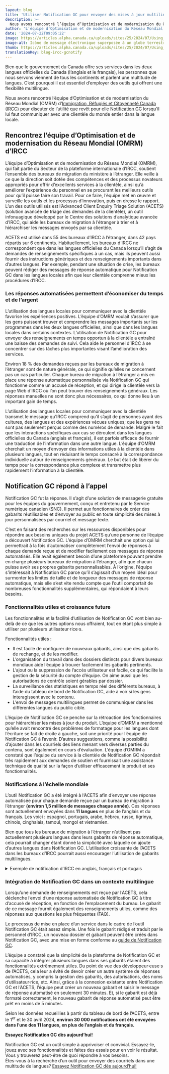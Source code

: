 ```yaml
---
layout: blog
title: 'Utiliser Notification GC pour envoyer des mises à jour multilingues à diverses communautés'
description: >-
  Nous avons rencontré l’équipe d’Optimisation et de modernisation du Réseau Mondial (OMRM) d’Immigration, Réfugiés et Citoyenneté Canada (IRCC) pour discuter de l’utilité que revêt pour elle Notification GC lorsqu’il lui faut communiquer avec une clientèle du monde entier dans la langue locale.
author: 'L’équipe d’Optimisation et de modernisation du Réseau Mondial (OMRM'
date: '2024-07-22T09:05:22'
image: https://articles.alpha.canada.ca/uploads/sites/25/2024/07/Using_GC_Notify_send_multilingual_updates_Blog_Post_-copy.jpg
image-alt: Icône de message électronique superposée à un globe terrestre et entourée de bulles de texte, représentant l'envoi de messages multilingues partout dans le monde.
thumb: https://articles.alpha.canada.ca/uploads/sites/25/2024/07/Using_GC_Notify_send_multilingual_updates_Blog_Post_-copy.jpg
translationKey: blog-ircc-gcnotify
---
```


<p>Bien que le gouvernement du Canada offre ses services dans les deux langues officielles du Canada (l’anglais et le français), les personnes que nous servons viennent de tous les continents et parlent une multitude de langues. C’est pourquoi il est essentiel d’employer des outils qui offrent une flexibilité multilingue.&nbsp;</p>



<p>Nous avons rencontré l’équipe d’Optimisation et de modernisation du Réseau Mondial (OMRM) d’<a href="https://www.canada.ca/fr/immigration-refugies-citoyennete.html" target="_blank" rel="noreferrer noopener">Immigration, Réfugiés et Citoyenneté Canada (IRCC)</a> pour discuter de l’utilité que revêt pour elle <a href="https://notification.canada.ca" target="_blank" rel="noreferrer noopener">Notification&nbsp;GC</a> lorsqu’il lui faut communiquer avec une clientèle du monde entier dans la langue locale.</p>



<h2 class="wp-block-heading" id="h-rencontrez-l-equipe-d-optimisation-et-de-modernisation-du-reseau-mondial-omrm-d-ircc"><strong>Rencontrez l’équipe d’Optimisation et de modernisation du Réseau Mondial (OMRM) d’IRCC</strong></h2>



<p>L’équipe d’Optimisation et de modernisation du Réseau Mondial (OMRM), qui fait partie du Secteur de la plateforme internationale d’IRCC, soutient l’ensemble des bureaux de migration du ministère à l’étranger. Elle veille à ce que la direction soit dotée des compétences et des processus novateurs appropriés pour offrir d’excellents services à la clientèle, ainsi qu’à améliorer l’expérience du personnel en se procurant les meilleurs outils pour qu’il puisse faire son travail. Pour ce faire, l’équipe met en œuvre et surveille les outils et les processus d’innovation, puis en dresse le rapport. L’un des outils utilisés est l’Advanced Client Enquiry Triage Solution (ACETS) (solution avancée de triage des demandes de la clientèle), un outil infonuagique développé par le Centre des solutions d’analytique avancée d’IRCC, qui aide les bureaux de migration à l’étranger à trier et à hiérarchiser les messages envoyés par sa clientèle.&nbsp;</p>



<p>ACETS est utilisé dans 55 des bureaux d’IRCC à l’étranger, dans 42&nbsp;pays répartis sur 6&nbsp;continents. Habituellement, les bureaux d’IRCC ne correspondent que dans les langues officielles du Canada lorsqu’il s’agit de demandes de renseignements spécifiques à un cas, mais ils peuvent aussi fournir des instructions génériques et des renseignements importants dans d’autres langues. Par exemple, pendant une situation de crise, les bureaux peuvent rédiger des messages de réponse automatique pour Notification GC dans les langues locales afin que leur clientèle comprenne mieux les procédures d’IRCC.&nbsp;</p>



<h3 class="wp-block-heading" id="h-les-reponses-automatisees-permettent-d-economiser-du-temps-et-de-l-argent"><strong>Les réponses automatisées permettent d’économiser du temps et de l’argent</strong></h3>



<p>L’utilisation des langues locales pour communiquer avec la clientèle favorise les expériences positives. L’équipe d’OMRM voulait s’assurer que les gens puissent trouver et comprendre les messages importants sur les programmes dans les deux langues officielles, ainsi que dans les langues locales dans certains contextes. L’utilisation de Notification GC pour envoyer des renseignements en temps opportun à la clientèle a entraîné une baisse des demandes de suivi. Cela aide le personnel d’IRCC à se concentrer sur des tâches plus importantes visant l’amélioration des services.&nbsp;</p>



<p>Environ 18&nbsp;% des demandes reçues par les bureaux de migration à l’étranger sont de nature générale, ce qui signifie qu’elles ne concernent pas un cas particulier. Chaque bureau de migration à l’étranger a mis en place une réponse automatique personnalisée via Notification&nbsp;GC qui fonctionne comme un accusé de réception, et qui dirige la clientèle vers la page Web d’IRCC où l’on peut trouver des renseignements généraux. Les réponses manuelles ne sont donc plus nécessaires, ce qui donne lieu à un important gain de temps.&nbsp;</p>



<p>L’utilisation des langues locales pour communiquer avec la clientèle transmet le message qu’IRCC comprend qu’il s’agit de personnes ayant des cultures, des langues et des expériences vécues uniques; que les gens ne sont pas seulement perçus comme des numéros de demande. Malgré le fait que les interactions spécifiques aux cas se déroulent dans les langues officielles du Canada (anglais et français), il est parfois efficace de fournir une traduction de l’information dans une autre langue. L’équipe d’OMRM cherchait un moyen d’envoyer des informations utiles à la clientèle dans plusieurs langues, tout en réduisant le temps consacré à la correspondance individuelle autour de renseignements généraux. Le but était de libérer du temps pour la correspondance plus complexe et transmettre plus rapidement l’information à la clientèle.</p>



<h2 class="wp-block-heading" id="h-notification-nbsp-gc-repond-a-l-appel"><strong>Notification&nbsp;GC répond à l’appel</strong></h2>



<p>Notification&nbsp;GC fut la réponse. Il s’agit d’une solution de messagerie gratuite pour les équipes du gouvernement, conçu et entretenu par le Service numérique canadien (SNC). Il permet aux fonctionnaires de créer des gabarits réutilisables et d’envoyer au public en toute simplicité des mises à jour personnalisées par courriel et message texte.</p>



<p>C’est en faisant des recherches sur les ressources disponibles pour répondre aux besoins uniques du projet ACETS qu’une personne de l’équipe a découvert Notification&nbsp;GC. L’équipe d’OMRM cherchait une option qui lui permettrait à la fois d’automatiser complètement l’envoi de réponses à chaque demande reçue et de modifier facilement ces messages de réponse automatisés. Elle avait également besoin d’une plateforme pouvant prendre en charge plusieurs bureaux de migration à l’étranger, afin que chacun puisse avoir ses propres gabarits personnalisables. À l’origine, l’équipe s’intéressait à Notification&nbsp;GC parce qu’il s’agissait d’un moyen idéal pour surmonter les limites de taille et de longueur des messages de réponse automatique, mais elle s’est vite rendu compte que l’outil comportait de nombreuses fonctionnalités supplémentaires, qui répondaient à leurs besoins.&nbsp;</p>



<h3 class="wp-block-heading" id="h-fonctionnalites-utiles-et-croissance-future"><strong>Fonctionnalités utiles et croissance future</strong></h3>



<p>Les fonctionnalités et la facilité d’utilisation de Notification&nbsp;GC vont bien au-delà de ce que les autres options nous offraient, tout en étant plus simple à utiliser par plusieurs utilisateur·rice·s.</p>



<p>Fonctionnalités utiles&nbsp;:</p>



<ul class="wp-block-list">
<li>Il est facile de configurer de nouveaux gabarits, ainsi que des gabarits de rechange, et de les modifier.</li>



<li>L’organisation du travail dans des dossiers distincts pour divers bureaux mondiaux aide l’équipe à trouver facilement les gabarits pertinents.</li>



<li>L’ajout ou la suppression de l’accès utilisateur est facile, ce qui facilite la gestion de la sécurité du compte d’équipe. On aime aussi que les autorisations de contrôle soient gérables par dossier.&nbsp;</li>



<li>La surveillance des statistiques en temps réel des différents bureaux, à l’aide du tableau de bord de Notification&nbsp;GC, aide à voir si les gens interagissent avec le contenu.</li>



<li>L’envoi de messages multilingues permet de communiquer dans les différentes langues du public cible.&nbsp;</li>
</ul>



<p>L’équipe de Notification&nbsp;GC se penche sur la rétroaction des fonctionnaires pour hiérarchiser les mises à jour du produit. L’équipe d’OMRM a mentionné qu’elle avait rencontré des problèmes de formatage pour les langues dont l’écriture se fait de droite à gauche, soit une priorité pour l’équipe de Notification&nbsp;GC à l’avenir. D’autres suggestions, comme la possibilité d’ajouter dans les courriels des liens menant vers diverses parties du contenu, sont également en cours d’évaluation. L’équipe d’OMRM a constaté que l’équipe du service à la clientèle de Notification&nbsp;GC répondait très rapidement aux demandes de soutien et fournissait une assistance technique de qualité sur la façon d’utiliser efficacement le produit et ses fonctionnalités.&nbsp;</p>



<h3 class="wp-block-heading" id="h-notifications-a-l-echelle-mondiale"><strong>Notifications à l’échelle mondiale</strong></h3>



<p>L’outil Notification&nbsp;GC a été intégré à l’ACETS afin d’envoyer une réponse automatisée pour chaque demande reçue par un bureau de migration à l’étranger <strong>(environ 1,5&nbsp;million de messages chaque année)</strong>. Ces réponses sont actuellement envoyées dans <strong>11&nbsp;langues</strong> en plus de l’anglais et du français. Les voici&nbsp;: espagnol, portugais, arabe, hébreu, russe, tigrinya, chinois, cinghalais, tamoul, mongol et vietnamien.&nbsp;</p>



<p>Bien que tous les bureaux de migration à l’étranger n’utilisent pas actuellement plusieurs langues dans leurs gabarits de réponse automatique, cela pourrait changer étant donné la simplicité avec laquelle on ajoute d’autres langues dans Notification&nbsp;GC. L’utilisation croissante de l’ACETS dans les bureaux d’IRCC pourrait aussi encourager l’utilisation de gabarits multilingues.</p>



<details class="wp-block-cds-snc-accordion"><summary>Exemple de notification d’IRCC en anglais, français et portugais</summary><img loading="lazy" decoding="async" width="462" height="109" src="https://articles.alpha.canada.ca/uploads/sites/25/2024/07/IRCC-logo-ENG-copy.png" alt="" class="wp-image-1923" style="width: 746px;height: auto;max-width: 100%;" srcset="https://articles.alpha.canada.ca/uploads/sites/25/2024/07/IRCC-logo-ENG-copy.png 462w, https://articles.alpha.canada.ca/uploads/sites/25/2024/07/IRCC-logo-ENG-copy-300x71.png 300w" sizes="(max-width: 462px) 100vw, 462px" />


<hr class="wp-block-separator has-alpha-channel-opacity" />



<p><strong>Do not reply to this message / Ne pas répondre a ce message / Não responda a esta mensagem</strong></p>



<hr class="wp-block-separator has-alpha-channel-opacity" />



<p><em>This is an automated response to acknowledge receipt of your email by the Immigration, Refugees and Citizenship Canada (IRCC) office at the Consulate General of Canada in São Paulo.</em></p>



<p>Les versions en français et en portugais suivent</p>



<p>Versões em Francês e Português a seguir&nbsp;</p>



<p><strong>ENGLISH</strong></p>



<p><strong>If this email answers your enquiry, this is the only email response you will receive.</strong></p>



<p>For all other case-specific enquiries, due to the high volume of emails received by our office, please allow up to 15 days for a response to your email. Sending duplicate enquiries may delay processing and response times.</p>



<p><strong>Case-specific enquiries:</strong></p>



<p>Please complete the IRCC webform at <a href="https://can01.safelinks.protection.outlook.com/?url=https%3A%2F%2Fircc.canada.ca%2Fenglish%2Fcontacts%2Fweb-form.asp&amp;data=05%7C02%7CIRCC.GNOM-OMRM.IRCC%40cic.gc.ca%7Cbb4bb26bf33a47be715208dc90a49686%7C5694790aee7f4dea88c058988e5f2927%7C0%7C0%7C638544283773757583%7CUnknown%7CTWFpbGZsb3d8eyJWIjoiMC4wLjAwMDAiLCJQIjoiV2luMzIiLCJBTiI6Ik1haWwiLCJXVCI6Mn0%3D%7C0%7C%7C%7C&amp;sdata=UXGI2JgEtX9MUR3zpb9EpYDnxeg0AH%2FHSo2kZoF4msI%3D&amp;reserved=0" target="_blank" rel="noreferrer noopener">https://ircc.canada.ca/english/contacts/web-form.asp</a>. If you do not include the following information, we will not be able to respond:</p>



<ul class="wp-block-list">
<li>Full name;</li>



<li>File number (starts with a letter plus a series of numbers, for example: F000123456); and/or</li>



<li>Your unique client identifier (UCI).</li>
</ul>



<p><strong>Additional resources:</strong></p>



<p><strong>Help Centre:</strong> Find answers to frequently asked questions, including technical questions about your online application at <a href="https://can01.safelinks.protection.outlook.com/?url=https%3A%2F%2Fircc.canada.ca%2Fenglish%2Fhelpcentre%2Findex-featured-can.asp&amp;data=05%7C02%7CIRCC.GNOM-OMRM.IRCC%40cic.gc.ca%7Cbb4bb26bf33a47be715208dc90a49686%7C5694790aee7f4dea88c058988e5f2927%7C0%7C0%7C638544283773773523%7CUnknown%7CTWFpbGZsb3d8eyJWIjoiMC4wLjAwMDAiLCJQIjoiV2luMzIiLCJBTiI6Ik1haWwiLCJXVCI6Mn0%3D%7C0%7C%7C%7C&amp;sdata=uS6%2FGiid8btAyo79q7eVgwhnnn%2FKrQWPQg4fZEf%2BHzg%3D&amp;reserved=0" target="_blank" rel="noreferrer noopener">https://ircc.canada.ca/english/helpcentre/index-featured-can.asp</a></p>



<p><strong>General Information:</strong> If you are looking for information about IRCC’s programs, please visit <a href="https://can01.safelinks.protection.outlook.com/?url=http%3A%2F%2Fwww.canada.ca%2FImmigration&amp;data=05%7C02%7CIRCC.GNOM-OMRM.IRCC%40cic.gc.ca%7Cbb4bb26bf33a47be715208dc90a49686%7C5694790aee7f4dea88c058988e5f2927%7C0%7C0%7C638544283773787075%7CUnknown%7CTWFpbGZsb3d8eyJWIjoiMC4wLjAwMDAiLCJQIjoiV2luMzIiLCJBTiI6Ik1haWwiLCJXVCI6Mn0%3D%7C0%7C%7C%7C&amp;sdata=wms6snARSlbxwKLq92wUOnpih2laWTybEzSiyA7%2Bdy0%3D&amp;reserved=0" target="_blank" rel="noreferrer noopener">http://www.Canada.ca/Immigration</a></p>



<p>Regards,</p>



<p>Migration Section</p>



<p>Consulate General of Canada, São Paulo/SP, Brazil</p>



<p>________________________________________________________</p>



<p><strong>FRANÇAIS</strong></p>



<p><em>Ceci est une réponse automatisée pour accuser réception de votre courriel par le bureau d’Immigration, Réfugiés et Citoyenneté Canada (IRCC) au consulat général du Canada à São Paulo.</em></p>



<p><strong>Si ce courriel répond à votre requête, ce sera la seule réponse que vous recevrez.</strong></p>



<p>Pour toutes les autres demandes de renseignements spécifiques à des cas, veuillez prévoir jusqu’à de15 jours afin de recevoir une réponse, étant donné le volume élevé de courriels que nous recevons. L’envoi de requêtes en double ne fera que retarder le traitement et les délais de réponse.</p>



<p><strong>Demandes de renseignements spécifiques à des cas :</strong></p>



<p>Veuillez remplir le formulaire Web d’IRCC au <a href="https://can01.safelinks.protection.outlook.com/?url=https%3A%2F%2Fwww.canada.ca%2Ffr%2Fimmigration-refugies-citoyennete%2Forganisation%2Fcontactez-ircc%2Fformulaire-web2.html&amp;data=05%7C02%7CIRCC.GNOM-OMRM.IRCC%40cic.gc.ca%7Cbb4bb26bf33a47be715208dc90a49686%7C5694790aee7f4dea88c058988e5f2927%7C0%7C0%7C638544283773798342%7CUnknown%7CTWFpbGZsb3d8eyJWIjoiMC4wLjAwMDAiLCJQIjoiV2luMzIiLCJBTiI6Ik1haWwiLCJXVCI6Mn0%3D%7C0%7C%7C%7C&amp;sdata=otbfet2h38ooab6dR6LvHAqVoHIjQEJwAPE4zVsbP1E%3D&amp;reserved=0" target="_blank" rel="noreferrer noopener">https://www.canada.ca/fr/immigration-refugies-citoyennete/organisation/contactez-ircc/formulaire-web2.html</a><strong>. </strong>Si les informations ici-bas ne sont pas inclues, nous ne pourrons pas répondre à votre requête :&nbsp;</p>



<ul class="wp-block-list">
<li>Nom complet ;</li>



<li>Numéro de demande (commençant avec une lettre et suivi de numéros, par exemple : F000123456) ; et/ou</li>



<li>Votre numéro d’identificateur unique de client (IUC).</li>
</ul>



<p><strong>Ressources additionnelles :</strong></p>



<p><strong>Centre d’aide :</strong> Vous pouvez trouver les réponses aux questions fréquemment posées, y compris les questions techniques sur votre demande en ligne à <a href="https://can01.safelinks.protection.outlook.com/?url=https%3A%2F%2Fircc.canada.ca%2Ffrancais%2Fcentre-aide%2Findex-en-vedette-can.asp&amp;data=05%7C02%7CIRCC.GNOM-OMRM.IRCC%40cic.gc.ca%7Cbb4bb26bf33a47be715208dc90a49686%7C5694790aee7f4dea88c058988e5f2927%7C0%7C0%7C638544283773808947%7CUnknown%7CTWFpbGZsb3d8eyJWIjoiMC4wLjAwMDAiLCJQIjoiV2luMzIiLCJBTiI6Ik1haWwiLCJXVCI6Mn0%3D%7C0%7C%7C%7C&amp;sdata=TQKezFjh%2B9GuFSa8eTFHMCozAlYvk%2FPKKKyMMkzo1OM%3D&amp;reserved=0" target="_blank" rel="noreferrer noopener">https://ircc.canada.ca/francais/centre-aide/index-en-vedette-can.asp</a></p>



<p><strong>Informations générales :</strong> Si vous recherchez des informations sur les programmes d’IRCC, veuillez visiter <a href="https://can01.safelinks.protection.outlook.com/?url=https%3A%2F%2Fwww.canada.ca%2Ffr%2Fservices%2Fimmigration-citoyennete.html&amp;data=05%7C02%7CIRCC.GNOM-OMRM.IRCC%40cic.gc.ca%7Cbb4bb26bf33a47be715208dc90a49686%7C5694790aee7f4dea88c058988e5f2927%7C0%7C0%7C638544283773818889%7CUnknown%7CTWFpbGZsb3d8eyJWIjoiMC4wLjAwMDAiLCJQIjoiV2luMzIiLCJBTiI6Ik1haWwiLCJXVCI6Mn0%3D%7C0%7C%7C%7C&amp;sdata=u6PHod7FD1SKssBoO0l0rQLdflny8ewEImT7FXjwL38%3D&amp;reserved=0" target="_blank" rel="noreferrer noopener">https://www.canada.ca/fr/services/immigration-citoyennete.html</a></p>



<p>Salutations,</p>



<p>Section de la migration</p>



<p>Consulat général du Canada, São Paulo/SP, Brésil</p>



<p>________________________________________________________</p>



<p><strong>PORTUGUÊS</strong></p>



<p><em>Esta é uma resposta automática para confirmar o recebimento do e-mail enviado para o escritório de Imigração, Refugiados e Cidadania do Canadá (IRCC) do Consulado Geral do Canadá em São Paulo.</em></p>



<p><strong>Se este e-mail responder à sua pergunta, esta será a única resposta por e-mail que você receberá.</strong></p>



<p>Para todas as outras dúvidas específicas, devido ao grande volume de e-mails recebidos no nosso escritório, aguarde até 15 dias para receber sua resposta. O envio de consultas duplicadas pode atrasar o processamento e os tempos de resposta.</p>



<p><strong>Consulta de casos específicos:</strong></p>



<p>Por favor complete o formulário do IRCC na internet <a href="https://can01.safelinks.protection.outlook.com/?url=https%3A%2F%2Fircc.canada.ca%2Fenglish%2Fcontacts%2Fweb-form.asp&amp;data=05%7C02%7CIRCC.GNOM-OMRM.IRCC%40cic.gc.ca%7Cbb4bb26bf33a47be715208dc90a49686%7C5694790aee7f4dea88c058988e5f2927%7C0%7C0%7C638544283773827836%7CUnknown%7CTWFpbGZsb3d8eyJWIjoiMC4wLjAwMDAiLCJQIjoiV2luMzIiLCJBTiI6Ik1haWwiLCJXVCI6Mn0%3D%7C0%7C%7C%7C&amp;sdata=KhNeFHRfrRgSaV7XyqOkA6YR%2F3wH9IRN7w1e%2FmbSsBo%3D&amp;reserved=0" target="_blank" rel="noreferrer noopener">https://ircc.canada.ca/english/contacts/web-form.asp</a>. Se você não incluir as seguintes informações, não conseguiremos atender a sua questão:</p>



<ul class="wp-block-list">
<li>Nome completo;</li>



<li>Número do pedido de visto (uma letra seguida de uma série de dígitos, por exemplo: F000123456; e/ou</li>



<li>Seu número UCI (unique client identifier).</li>
</ul>



<p><strong>Informações adicionais:</strong></p>



<p><strong>Central de ajuda:</strong> Encontre as perguntas frequentes, incluindo questões técnicas sobre sua inscrição on-line em <a href="https://can01.safelinks.protection.outlook.com/?url=https%3A%2F%2Fircc.canada.ca%2Fenglish%2Fhelpcentre%2Findex-featured-can.asp&amp;data=05%7C02%7CIRCC.GNOM-OMRM.IRCC%40cic.gc.ca%7Cbb4bb26bf33a47be715208dc90a49686%7C5694790aee7f4dea88c058988e5f2927%7C0%7C0%7C638544283773836526%7CUnknown%7CTWFpbGZsb3d8eyJWIjoiMC4wLjAwMDAiLCJQIjoiV2luMzIiLCJBTiI6Ik1haWwiLCJXVCI6Mn0%3D%7C0%7C%7C%7C&amp;sdata=IlU7O1wpGt6Irhn0WQeAhNnYHDdaEGpHogw6TAj0ff4%3D&amp;reserved=0" target="_blank" rel="noreferrer noopener">https://ircc.canada.ca/english/helpcentre/index-featured-can.asp</a></p>



<p><strong>Informações gerais:</strong> Se você estiver procurando informações sobre os programas do IRCC, por favor visite <a href="https://can01.safelinks.protection.outlook.com/?url=http%3A%2F%2Fwww.canada.ca%2FImmigration&amp;data=05%7C02%7CIRCC.GNOM-OMRM.IRCC%40cic.gc.ca%7Cbb4bb26bf33a47be715208dc90a49686%7C5694790aee7f4dea88c058988e5f2927%7C0%7C0%7C638544283773845649%7CUnknown%7CTWFpbGZsb3d8eyJWIjoiMC4wLjAwMDAiLCJQIjoiV2luMzIiLCJBTiI6Ik1haWwiLCJXVCI6Mn0%3D%7C0%7C%7C%7C&amp;sdata=ciR7QlwpJMlmCX5K9IXkVWwYCmHBDkfhhqTua3RMGAk%3D&amp;reserved=0" target="_blank" rel="noreferrer noopener">http://www.Canada.ca/Immigration</a></p>



<p>Cordialmente,</p>



<p>Seção de Imigração</p>



<p>Consulado Geral do Canadá, Brasil, São Paulo/SP, Brazil</p>
</details>



<h3 class="wp-block-heading"><strong>Intégration de Notification GC dans un contexte multilingue</strong></h3>



<p>Lorsqu’une demande de renseignements est reçue par l’ACETS, cela déclenche l’envoi d’une réponse automatisée de Notification&nbsp;GC à titre d’accusé de réception, en fonction de l’emplacement du bureau. Le gabarit de ce message fournit également des renseignements utiles, comme des réponses aux questions les plus fréquentes (FAQ).&nbsp;</p>



<p>Le processus de mise en place d’un service dans le cadre de l’outil Notification&nbsp;GC était assez simple. Une fois le gabarit rédigé et traduit par le personnel d’IRCC, un nouveau dossier et gabarit peuvent être créés dans Notification&nbsp;GC, avec une mise en forme conforme au <a href="https://notification.canada.ca/guides-reference" target="_blank" rel="noreferrer noopener">guide de Notification GC</a>.&nbsp;</p>



<p>L’équipe a constaté que la simplicité de la plateforme de Notification&nbsp;GC et sa capacité à intégrer plusieurs langues dans ses gabarits étaient des fonctionnalités extrêmement utiles. Du point de vue des développeur·euse·s de l’ACETS, cela leur a évité de devoir créer un autre système de réponses automatisés, y compris la gestion des gabarits, des autorisations, des noms d’utilisateur·rice, etc. Ainsi, grâce à la connexion existante entre Notification GC et l’ACETS, l’équipe peut créer un nouveau gabarit et saisir le message de réponse automatisé en seulement 30&nbsp;minutes. Et, si le gabarit est déjà formaté correctement, le nouveau gabarit de réponse automatisé peut être prêt en moins de 5&nbsp;minutes.&nbsp;&nbsp;</p>



<p>Selon les données recueillies à partir du tableau de bord de l’ACETS, entre le 1<sup>er</sup> et le 30&nbsp;avril 2024, <strong>environ 30&nbsp;000&nbsp;notifications ont été envoyées dans l’une des 11&nbsp;langues, en plus de l’anglais et du français.</strong></p>



<p><strong>Essayez Notification GC dès aujourd’hui!</strong><strong>&nbsp;</strong></p>



<p>Notification GC est un outil simple à apprivoiser et convivial. Essayez-le, jouez avec ses fonctionnalités et faites des essais pour en voir le résultat. Vous y trouverez peut-être de quoi répondre à vos besoins.<br>Êtes-vous à la recherche d’un outil pour envoyer des courriels dans une multitude de langues? <a href="https://notification.canada.ca" target="_blank" rel="noreferrer noopener">Essayez Notification GC dès aujourd’hui!</a></p>

